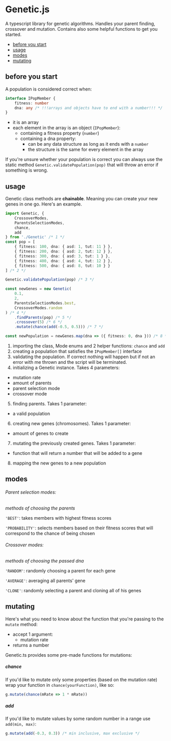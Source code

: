 # Genetic.js

A typescript library for genetic algorithms. Handles your parent finding, crossover and mutation. Contains also some helpful functions to get you started.

- [before you start](#before-you-start)
- [usage](#usage)
- [modes](#modes)
- [mutating](#mutating)

## before you start

A population is considered correct when:

```ts
interface IPopMember {
	fitness: number
	dna: any /* !!!arrays and objects have to end with a number!!! */
}
```

- it is an array
- each element in the array is an object (`IPopMember`):
  - containing a fitness property (`number`)
  - containing a dna property:
    - can be any data structure as long as it ends with a `number`
    - the structure is the same for every element in the array

If you're unsure whether your population is correct you can always use the static method `Genetic.validatePopulation(pop)` that will throw an error if something is wrong.

## usage

Genetic class methods are **chainable**. Meaning you can create your new genes in one go. Here's an example.

```ts
import Genetic, {
	CrossoverModes,
	ParentsSelectionModes,
	chance,
	add
} from './Genetic' /* 1 */
const pop = [
	{ fitness: 100, dna: { asd: 1, tut: 11 } },
	{ fitness: 200, dna: { asd: 2, tut: 12 } },
	{ fitness: 300, dna: { asd: 3, tut: 1 } },
	{ fitness: 400, dna: { asd: 4, tut: 12 } },
	{ fitness: 500, dna: { asd: 8, tut: 10 } }
] /* 2 */

Genetic.validatePopulation(pop) /* 3 */

const newGenes = new Genetic(
	0.1,
	2,
	ParentsSelectionModes.best,
	CrossoverModes.random
) /* 4 */
	.findParents(pop) /* 5 */
	.crossover(5) /* 6 */
	.mutate(chance(add(-0.5, 0.5))) /* 7 */

const newPopulation = newGenes.map(dna => ({ fitness: 0, dna })) /* 8 */
```

1. importing the class, Mode enums and 2 helper functions: `chance` and `add`
2. creating a population that satisfies the `IPopMember[]` interface
3. validating the population. If correct nothing will happen but if not an error with me thrown and the script will be terminated.
4. initializing a Genetic instance. Takes 4 parameters:

- mutation rate
- amount of parents
- parent selection mode
- crossover mode

5. finding parents. Takes 1 parameter:

- a valid population

6. creating new genes (chromosomes). Takes 1 parameter:

- amount of genes to create

7. mutating the previously created genes. Takes 1 parameter:

- function that will return a number that will be added to a gene

8. mapping the new genes to a new population

## modes

###### Parent selection modes:

_methods of choosing the parents_

`'BEST'`: takes members with highest fitness scores

`'PROBABILITY'`: selects members based on their fitness scores that will correspond to the chance of being chosen

###### Crossover modes:

_methods of choosing the passed dna_

`'RANDOM'`: randomly choosing a parent for each gene

`'AVERAGE'`: averaging all parents' gene

`'CLONE'`: randomly selecting a parent and cloning all of his genes

## mutating

Here's what you need to know about the function that you're passing to the `mutate` method:

- accept 1 argument:
  - mutation rate
- returns a number

Genetic.ts provides some pre-made functions for mutations:

##### chance

If you'd like to mutate only some properties (based on the mutation rate) wrap your function in `chance(yourFunction)`, like so:

```ts
g.mutate(chance(mRate => 1 * mRate))
```

##### add

If you'd like to mutate values by some random number in a range use `add(min, max)`:

```ts
g.mutate(add(-0.3, 0.3)) /* min inclusive, max exclusive */
```
